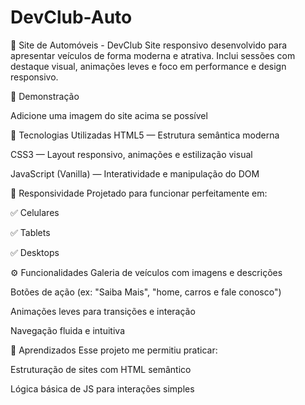 # DevClub-Auto

🚗 Site de Automóveis - DevClub
Site responsivo desenvolvido para apresentar veículos de forma moderna e atrativa. Inclui sessões com destaque visual, animações leves e foco em performance e design responsivo.

📸 Demonstração

Adicione uma imagem do site acima se possível

🔧 Tecnologias Utilizadas
HTML5 — Estrutura semântica moderna

CSS3 — Layout responsivo, animações e estilização visual

JavaScript (Vanilla) — Interatividade e manipulação do DOM

📱 Responsividade
Projetado para funcionar perfeitamente em:

✅ Celulares

✅ Tablets

✅ Desktops

⚙️ Funcionalidades
Galeria de veículos com imagens e descrições

Botões de ação (ex: "Saiba Mais", "home, carros e fale conosco")

Animações leves para transições e interação

Navegação fluida e intuitiva

🧠 Aprendizados
Esse projeto me permitiu praticar:

Estruturação de sites com HTML semântico


Lógica básica de JS para interações simples